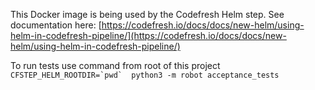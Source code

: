This Docker image is being used by the Codefresh Helm step.
See documentation here: [https://codefresh.io/docs/docs/new-helm/using-helm-in-codefresh-pipeline/](https://codefresh.io/docs/docs/new-helm/using-helm-in-codefresh-pipeline/)

To run tests use command from root of this project ``CFSTEP_HELM_ROOTDIR=`pwd`  python3 -m robot acceptance_tests``

